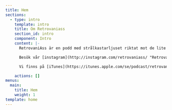 ```yaml
---
title: Hem
sections:
  - type: intro
    template: intro
    title: Om Retrovaniass
    section_id: intro
    component: Intro
    content: |-
      RetrovaniAss är en podd med strålkastarljuset riktat mot de lite äldre spelen som kanske har hamnat i glömska och verkligen förtjänar en stund i rampljuset. Vi som rattar podden är Tomas, Johan, Maggan och Kenta. Här får du som lyssnare ta del av personliga och nostalgiska resonemang kring teman kopplade till spelet för dagen. Vi diskuterar kategorier som; grafik och ljud, spelkontrollen, utmaning och underhållning.

      Besök vår [instagram](http://instagram.com/retrovaniass/ "Retrovaniass") eller skicka ett  [mail](mailto:retrovaniass@gmail.com).

      Vi finns på [iTunes](https://itunes.apple.com/se/podcast/retrovaniass-en-podcast-om-spel/id1444369005) och  [acast](https://acast.com/retrovaniass).  Om ni vill stötta oss så betygsätt oss på itunes(5 stjärnor givetvis) kanske vi får fler lyssnare. =)

    actions: []
menus:
  main:
    title: Hem
    weight: 1
template: home
---
```

